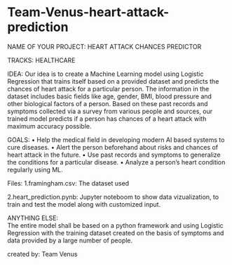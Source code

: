# Team-Venus-heart-attack-prediction

NAME OF YOUR PROJECT:	HEART ATTACK CHANCES PREDICTOR

TRACKS: HEALTHCARE

IDEA:
Our idea is to create a Machine Learning model using Logistic Regression that trains itself based on a provided dataset and predicts the chances of heart attack for a particular person. The information in the dataset includes basic fields like age, gender, BMI, blood pressure and other biological factors of a person. Based on these past records and symptoms collected via a survey from various people and sources, our trained model predicts if a person has chances of a heart attack with maximum accuracy possible. 

GOALS:
•	Help the medical field in developing modern AI based systems to cure diseases.
•	Alert the person beforehand about risks and chances of heart attack in the future.
•	Use past records and symptoms to generalize the conditions for a particular disease.
•	Analyze a person’s heart condition regularly using ML.

Files:
1.framingham.csv: The dataset used

2.heart_prediction.pynb: Jupyter noteboom to show data vizualization, to train and test the model along with customized input.

ANYTHING ELSE:	
The entire model shall be based on a python framework and using Logistic Regression with the training dataset created on the basis of symptoms and data provided by a large number of people.


created by: Team Venus
